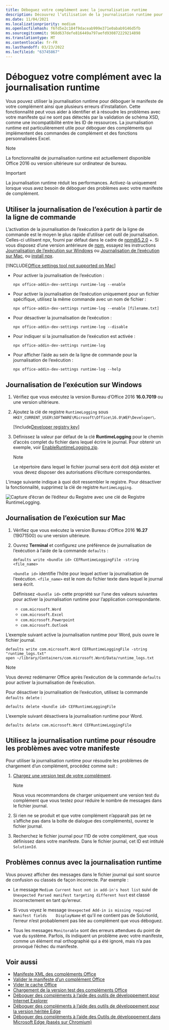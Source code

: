 ```yaml
---
title: Déboguez votre complément avec la journalisation runtime
description: Découvrez l’utilisation de la journalisation runtime pour déboguer votre complément.
ms.date: 11/04/2021
ms.localizationpriority: medium
ms.openlocfilehash: f6fd5e2c184f9daceab999e371e0abab9146d5fb
ms.sourcegitcommit: 968d637defe816449a797aefd930872229214898
ms.translationtype: MT
ms.contentlocale: fr-FR
ms.lasthandoff: 03/23/2022
ms.locfileid: "63745867"
---
```

# <a name="debug-your-add-in-with-runtime-logging"></a>Déboguez votre complément avec la journalisation runtime

Vous pouvez utiliser la journalisation runtime pour déboguer le manifeste de votre complément ainsi que plusieurs erreurs d’installation. Cette fonctionnalité peut vous aider à identifier et à résoudre les problèmes avec votre manifeste qui ne sont pas détectés par la validation de schéma XSD, comme une incompatibilité entre les ID de ressources. La journalisation runtime est particulièrement utile pour déboguer des compléments qui implémentent des commandes de complément et des fonctions personnalisées Excel.

> [!NOTE]
> La fonctionnalité de journalisation runtime est actuellement disponible Office 2016 ou version ultérieure sur ordinateur de bureau.

> [!IMPORTANT]
> La journalisation runtime réduit les performances. Activez-la uniquement lorsque vous avez besoin de déboguer des problèmes avec votre manifeste de complément.

## <a name="use-runtime-logging-from-the-command-line"></a>Utiliser la journalisation de l’exécution à partir de la ligne de commande

L’activation de la journalisation de l’exécution à partir de la ligne de commande est le moyen le plus rapide d’utiliser cet outil de journalisation. Celles-ci utilisent npx, fourni par défaut dans le cadre de npm@5.2.0 +. Si vous disposez d’une version antérieure de [npm](https://www.npmjs.com/), essayez les instructions [Journalisation de l’exécution sur Windows](#runtime-logging-on-windows) ou [Journalisation de l’exécution sur Mac](#runtime-logging-on-mac), ou [install npx](https://www.npmjs.com/package/npx).

[!INCLUDE[Office settings tool not supported on Mac](../includes/tool-nonsupport-mac-note.md)]

- Pour activer la journalisation de l’exécution :

    ```command&nbsp;line
    npx office-addin-dev-settings runtime-log --enable
    ```

- Pour activer la journalisation de l’exécution uniquement pour un fichier spécifique, utilisez la même commande avec un nom de fichier :

    ```command&nbsp;line
    npx office-addin-dev-settings runtime-log --enable [filename.txt]
    ```

- Pour désactiver la journalisation de l’exécution :

    ```command&nbsp;line
    npx office-addin-dev-settings runtime-log --disable
    ```

- Pour indiquer si la journalisation de l’exécution est activée :

    ```command&nbsp;line
    npx office-addin-dev-settings runtime-log
    ```

- Pour afficher l’aide au sein de la ligne de commande pour la journalisation de l’exécution :

    ```command&nbsp;line
    npx office-addin-dev-settings runtime-log --help
    ```

## <a name="runtime-logging-on-windows"></a>Journalisation de l’exécution sur Windows

1. Vérifiez que vous exécutez la version Bureau d’Office 2016 **16.0.7019** ou une version ultérieure.

2. Ajoutez la clé de registre `RuntimeLogging` sous `HKEY_CURRENT_USER\SOFTWARE\Microsoft\Office\16.0\WEF\Developer\`.

    [!include[Developer registry key](../includes/developer-registry-key.md)]

3. Définissez la valeur par défaut de la clé **RuntimeLogging** pour le chemin d’accès complet du fichier dans lequel écrire le journal. Pour obtenir un exemple, voir [EnableRuntimeLogging.zip](https://github.com/OfficeDev/Office-Add-in-Commands-Samples/raw/master/Tools/RuntimeLogging/EnableRuntimeLogging.zip).

    > [!NOTE]
    > Le répertoire dans lequel le fichier journal sera écrit doit déjà exister et vous devez disposer des autorisations d’écriture correspondantes.

L’image suivante indique à quoi doit ressembler le registre. Pour désactiver la fonctionnalité, supprimez la clé de registre `RuntimeLogging`.

![Capture d’écran de l’éditeur du Registre avec une clé de Registre RuntimeLogging.](../images/runtime-logging-registry.png)

## <a name="runtime-logging-on-mac"></a>Journalisation de l’exécution sur Mac

1. Vérifiez que vous exécutez la version Bureau d’Office 2016 **16.27** (19071500) ou une version ultérieure.

2. Ouvrez **Terminal** et configurez une préférence de journalisation de l’exécution à l’aide de la commande `defaults` :

    ```command&nbsp;line
    defaults write <bundle id> CEFRuntimeLoggingFile -string <file_name>
    ```

    `<bundle id>` identifie l’hôte pour lequel activer la journalisation de l’exécution. `<file_name>` est le nom du fichier texte dans lequel le journal sera écrit.

    Définissez `<bundle id>` cette propriété sur l’une des valeurs suivantes pour activer la journalisation runtime pour l’application correspondante.

    - `com.microsoft.Word`
    - `com.microsoft.Excel`
    - `com.microsoft.Powerpoint`
    - `com.microsoft.Outlook`

L’exemple suivant active la journalisation runtime pour Word, puis ouvre le fichier journal.

```command&nbsp;line
defaults write com.microsoft.Word CEFRuntimeLoggingFile -string "runtime_logs.txt"
open ~/library/Containers/com.microsoft.Word/Data/runtime_logs.txt
```

> [!NOTE]
> Vous devrez redémarrer Office après l’exécution de la commande `defaults` pour activer la journalisation de l’exécution.

Pour désactiver la journalisation de l’exécution, utilisez la commande `defaults delete` :

```command&nbsp;line
defaults delete <bundle id> CEFRuntimeLoggingFile
```

L’exemple suivant désactivera la journalisation runtime pour Word.

```command&nbsp;line
defaults delete com.microsoft.Word CEFRuntimeLoggingFile
```

## <a name="use-runtime-logging-to-troubleshoot-issues-with-your-manifest"></a>Utilisez la journalisation runtime pour résoudre les problèmes avec votre manifeste

Pour utiliser la journalisation runtime pour résoudre les problèmes de chargement d’un complément, procédez comme suit :

1. [Chargez une version test de votre complément](sideload-office-add-ins-for-testing.md).

    > [!NOTE]
    > Nous vous recommandons de charger uniquement une version test du complément que vous testez pour réduire le nombre de messages dans le fichier journal.

2. Si rien ne se produit et que votre complément n’apparaît pas (et ne s’affiche pas dans la boîte de dialogue des compléments), ouvrez le fichier journal.

3. Recherchez le fichier journal pour l’ID de votre complément, que vous définissez dans votre manifeste. Dans le fichier journal, cet ID est intitulé `SolutionId`.

## <a name="known-issues-with-runtime-logging"></a>Problèmes connus avec la journalisation runtime

Vous pouvez afficher des messages dans le fichier journal qui sont source de confusion ou classés de façon incorrecte. Par exemple :

- Le message `Medium Current host not in add-in's host list` suivi de `Unexpected Parsed manifest targeting different host` est classé incorrectement en tant qu’erreur.

- Si vous voyez le message `Unexpected Add-in is missing required manifest fields    DisplayName` et qu’il ne contient pas de SolutionId, l’erreur n’est probablement pas liée au complément que vous déboguez.

- Tous les messages `Monitorable` sont des erreurs attendues du point de vue du système. Parfois, ils indiquent un problème avec votre manifeste, comme un élément mal orthographié qui a été ignoré, mais n’a pas provoqué l’échec du manifeste.

## <a name="see-also"></a>Voir aussi

- [Manifeste XML des compléments Office](../develop/add-in-manifests.md)
- [Valider le manifeste d’un complément Office](troubleshoot-manifest.md)
- [Vider le cache Office](clear-cache.md)
- [Chargement de la version test des compléments Office](sideload-office-add-ins-for-testing.md)
- [Déboguer des compléments à l’aide des outils de développement pour Internet Explorer](debug-add-ins-using-f12-tools-ie.md)
- [Déboguer des compléments à l’aide des outils de développement pour la version héritée Edge](debug-add-ins-using-devtools-edge-legacy.md)
- [Déboguer des compléments à l’aide des Outils de développement dans Microsoft Edge (basés sur Chromium)](debug-add-ins-using-devtools-edge-chromium.md) 
